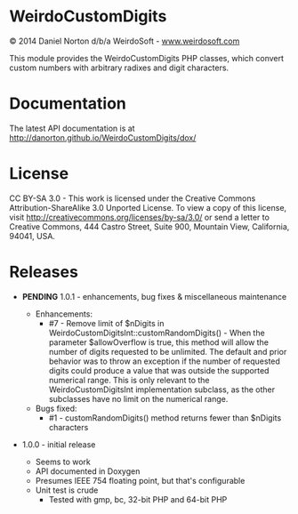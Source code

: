 WeirdoCustomDigits
==================
© 2014 Daniel Norton d/b/a WeirdoSoft - www.weirdosoft.com

This module provides the WeirdoCustomDigits PHP classes, which convert custom numbers with arbitrary radixes and digit characters.

# Documentation
The latest API documentation is at http://danorton.github.io/WeirdoCustomDigits/dox/

# License
CC BY-SA 3.0 - 
This work is licensed under the Creative Commons
Attribution-ShareAlike 3.0 Unported License. To view a copy of
this license, visit http://creativecommons.org/licenses/by-sa/3.0/
or send a letter to Creative Commons, 444 Castro Street, Suite 900,
Mountain View, California, 94041, USA.

# Releases

 - **PENDING** 1.0.1 - enhancements, bug fixes & miscellaneous maintenance
   - Enhancements:
     - #7 - Remove limit of $nDigits in WeirdoCustomDigitsInt::customRandomDigits()
             - When the parameter $allowOverflow is true, this method will allow the
               number of digits requested to be unlimited. The default and prior behavior
               was to throw an exception if the number of requested digits could produce
               a value that was outside the supported numerical range. This is only relevant
               to the WeirdoCustomDigitsInt implementation subclass, as the other
               subclasses have no limit on the numerical range.
   - Bugs fixed:
     - #1 - customRandomDigits() method returns fewer than $nDigits characters

 - 1.0.0 - initial release
   - Seems to work
   - API documented in Doxygen
   - Presumes IEEE 754 floating point, but that's configurable
   - Unit test is crude
     - Tested with gmp, bc, 32-bit PHP and 64-bit PHP

